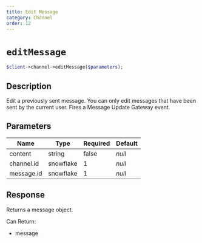 ```yaml
---
title: Edit Message
category: Channel
order: 12
---
```


# `editMessage`

```php
$client->channel->editMessage($parameters);
```

## Description

Edit a previously sent message. You can only edit messages that have been sent by the current user.  Fires a Message Update Gateway event.

## Parameters


Name | Type | Required | Default
--- | --- | --- | ---
content | string | false | *null*
channel.id | snowflake | 1 | *null*
message.id | snowflake | 1 | *null*

## Response

Returns a message object.

Can Return:

* message
